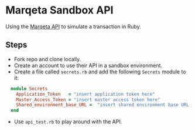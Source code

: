 # Marqeta Sandbox API
Using the [Marqeta API](https://www.marqeta.com/api) to simulate a transaction in Ruby.

## Steps
* Fork repo and clone locally.
* Create an account to use their API in a sandbox environment.
* Create a file called `secrets.rb` and add the following `Secrets` module to it:

``` Ruby
  module Secrets
    Application_Token   = "insert application token here"
    Master_Access_Token = "insert master access token here"
    Shared_environment_base_URL =  "insert shared environment base URL here"
  end
```

* Use `api_test.rb` to play around with the API. 
